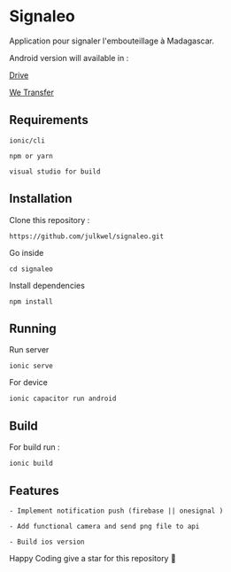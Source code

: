 # Signaleo

Application pour signaler l'embouteillage à Madagascar.

Android version will available in :

[Drive](https://drive.google.com/open?id=1R3Hb6lY5rZpzPG65OtStWOWXIas8AOGW)

[We Transfer](https://we.tl/t-vNQbExkcrU)

## Requirements

`ionic/cli`

`npm or yarn`

`visual studio for build`


## Installation

Clone this repository : 

`https://github.com/julkwel/signaleo.git`

Go inside

`cd signaleo`

Install dependencies

`npm install`

## Running

Run server

`ionic serve`

For device 

`ionic capacitor run android`

## Build

For build run :

`ionic build`

## Features

`- Implement notification push (firebase || onesignal ) `

`- Add functional camera and send png file to api`

`- Build ios version`

Happy Coding give a star for this repository 🥰
